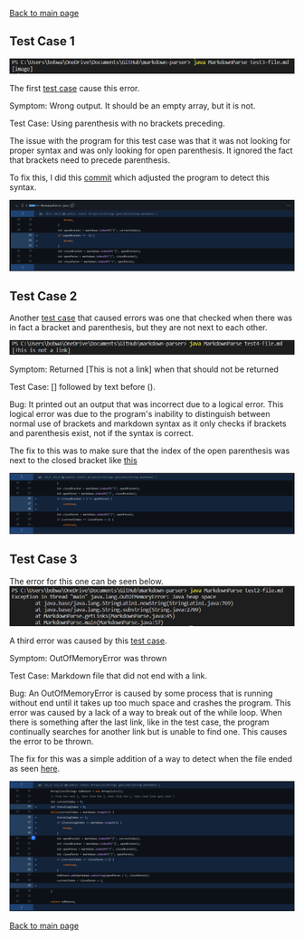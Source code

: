 [Back to main page](https://frndlydragon.github.io/cse15l-lab-reports/)

## Test Case 1
![image](error3.png)

The first [test case](https://github.com/FrndlyDragon/markdown-parser/blob/main/test3-file.md) cause this error. 

Symptom: Wrong output. It should be an empty array, but it is not.

Test Case: Using parenthesis with no brackets preceding.

The issue with the program for this test case was that it was not looking for proper syntax and was only looking for open parenthesis. It ignored the fact that brackets need to precede parenthesis.

To fix this, I did this [commit](https://github.com/FrndlyDragon/markdown-parser/commit/e6e96c01077728a2b025d3bf8a876fd9ebc497aa) which adjusted the program to detect this syntax.

![image](testcase1.png)

## Test Case 2

Another [test case](https://github.com/FrndlyDragon/markdown-parser/blob/main/test4-file.md) that caused errors was one that checked when there was in fact a bracket and parenthesis, but they are not next to each other.

![image](error2.png)

Symptom: Returned [This is not a link] when that should not be returned

Test Case: [] followed by text before (). 

Bug: It printed out an output that was incorrect due to a logical error. This logical error was due to the program's inability to distinguish between normal use of brackets and markdown syntax as it only checks if brackets and parenthesis exist, not if the syntax is correct.

The fix to this was to make sure that the index of the open parenthesis was next to the closed bracket like [this](https://github.com/FrndlyDragon/markdown-parser/commit/fbafc34c743ed84eb0bf0f9eeddbf6b24622c659)

![image](testcase2.png)

## Test Case 3
The error for this one can be seen below.
![image](error1.png)

A third error was caused by this [test case](https://github.com/FrndlyDragon/markdown-parser/blob/main/test2-file.md). 

Symptom: OutOfMemoryError was thrown

Test Case: Markdown file that did not end with a link.


Bug: An OutOfMemoryError is caused by some process that is running without end until it takes up too much space and crashes the program. This error was caused by a lack of a way to break out of the while loop. When there is something after the last link, like in the test case, the program continually searches for another link but is unable to find one. This causes the error to be thrown.

The fix for this was a simple addition of a way to detect when the file ended as seen [here](https://github.com/FrndlyDragon/markdown-parser/commit/579e858bf81d34f19cc7a80e59d4ab339c28d6e3).

![image](testcase3.png)

[Back to main page](https://frndlydragon.github.io/cse15l-lab-reports/)